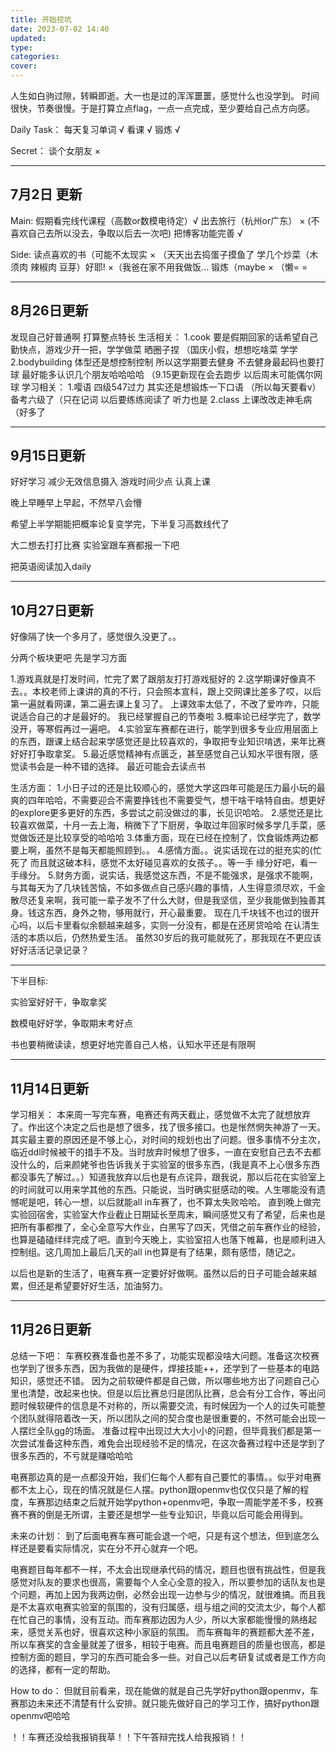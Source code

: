 ```yaml
---
title: 开始挖坑
date: 2023-07-02 14:40
updated: 
type:
categories:
cover: 
---
```

人生如白驹过隙，转瞬即逝。大一也是过的浑浑噩噩，感觉什么也没学到。
时间很快，节奏很慢。于是打算立点flag，一点一点完成，至少要给自己点方向感。<br/>

Daily Task：
每天复习单词 √
看课 √
锻炼 √

Secret：
谈个女朋友 ×

---------------------
7月2日 更新
---
Main:
假期看完线代课程（高数or数模电待定）√
出去旅行（杭州or广东） × (不喜欢自己去所以没去，争取以后去一次吧)
把博客功能完善    √

Side:
读点喜欢的书（可能不太现实  × （天天出去捣蛋子摸鱼了
学几个炒菜（木须肉 辣椒肉 豆芽）好耶! ×（我爸在家不用我做饭...
锻炼（maybe   × （懒= =

-------------------
8月26日更新
---
发现自己好普通啊 打算整点特长
生活相关：
1.cook 要是假期回家的话希望自己勤快点，游戏少开一把，学学做菜 晒圈子捏 （国庆小假，想想吃啥菜 学学
2.bodybuilding 体型还是想控制控制 所以这学期要去健身 不去健身最起码也要打球 最好能多认识几个朋友哈哈哈哈
（9.15更新现在会去跑步 以后周末可能偶尔网球
学习相关：
1.嘤语 四级547过力 其实还是想锻炼一下口语 （所以每天要看v） 备考六级了（只在记词 以后要练练阅读了 听力也是
2.class 上课改改走神毛病（好多了

-------------------
9月15日更新
---
好好学习 减少无效信息摄入 游戏时间少点 认真上课

晚上早睡早上早起，不然早八会懵

希望上半学期能把概率论复变学完，下半复习高数线代了

大二想去打打比赛 实验室跟车赛都报一下吧

把英语阅读加入daily

-------------------
10月27日更新
---
好像隔了快一个多月了，感觉很久没更了。。

分两个板块更吧
先是学习方面

1.游戏真就是打发时间，忙完了累了跟朋友打打游戏挺好的
2.这学期课好像真不去。。本校老师上课讲的真的不行，只会照本宣科，跟上交网课比差多了哎，以后第一遍就看网课，第二遍去课上复习了。 上课效率太低了，不改了爱咋咋，只能说适合自己的才是最好的。 我已经掌握自己的节奏啦
3.概率论已经学完了，数学没开，等寒假再过一遍吧。
4.实验室车赛都在进行，能学到很多专业应用层面上的东西，跟课上结合起来学感觉还是比较喜欢的，争取把专业知识啃透，来年比赛好好打争取拿奖。
5.最近感觉精神有点匮乏，甚至感觉自己认知水平很有限，感觉读书会是一种不错的选择。 最近可能会去读点书

生活方面：
1.小日子过的还是比较顺心的，感觉大学这四年可能是压力最小玩的最爽的四年哈哈，不需要迎合不需要挣钱也不需要受气，想干啥干啥特自由。想更好的explore更多更好的东西，多尝试之前没做过的事，长见识哈哈。
2.感觉还是比较喜欢做菜，十月一去上海，稍微下了下厨房，争取过年回家时候多学几手菜，感觉做饭还是比较享受的哈哈哈
3.体重方面，现在已经在控制了，饮食锻炼两边都要上啊，虽然不是每天都能照顾到。。
4.感情方面。。说实话现在过的挺充实的(忙死了 而且就这破本科，感觉不太好碰见喜欢的女孩子。。等一手 缘分好吧，看一手缘分。
5.财务方面，说实话，我感觉这东西，不是不能强求，是强求不能啊，与其每天为了几块钱苦恼，不如多做点自己感兴趣的事情，人生得意须尽欢，千金散尽还复来啊，我可能一辈子发不了什么大财，但是我坚信，至少我能做到独善其身。钱这东西，身外之物，够用就行，开心最重要。
现在几千块钱不也过的很开心吗，以后卡里看似余额越来越多，实则一分没有，都是在还房贷哈哈
在认清生活的本质以后，仍然热爱生活。
虽然30岁后的我可能就死了，那我现在不更应该好好活活记录记录？

-------------------

下半目标:

实验室好好干，争取拿奖

数模电好好学，争取期末考好点

书也要稍微读读，想更好地完善自己人格，认知水平还是有限啊

-------------------
11月14日更新
---
学习相关：
本来周一写完车赛，电赛还有两天截止，感觉做不太完了就想放弃了。作出这个决定之后也是想了很多，找了很多接口。也是怅然惘失神游了一天。其实最主要的原因还是不够上心，对时间的规划也出了问题。很多事情不分主次，临近ddl时候被干的措手不及。当时放弃时候想了很多，一直在安慰自己去不去都没什么的，后来颜姥爷也告诉我关于实验室的很多东西，(我是真不上心很多东西都没事先了解过。。）知道我放弃以后也是有点诧异，跟我说，那以后花在实验室上的时间就可以用来学其他的东西。只能说，当时确实挺感动的唉。人生哪能没有遗憾呢是吧，转心一想，以后就能all in车赛了，也不算太失败哈哈。
直到晚上做完实验回宿舍，实验室大作业截止日期延长至周末，瞬间感觉又有了希望，后来也是把所有事都推了，全心全意写大作业，白黑写了四天，凭借之前车赛作业的经验，也算是磕磕绊绊完成了吧。直到今天晚上，实验室招人也落下帷幕，也是顺利进入控制组。这几周加上最后几天的all in也算是有了结果，颇有感悟，随记之。

以后也是新的生活了，电赛车赛一定要好好做啊。虽然以后的日子可能会越来越累，但还是希望要好好生活，加油努力。

-------------------
11月26日更新
---
总结一下吧：
车赛校赛准备也差不多了，功能实现都没啥大问题。准备这次校赛也学到了很多东西，因为我做的是硬件，焊接技能++，还学到了一些基本的电路知识，感觉还不错。
因为之前软硬件都是自己做，所以哪些地方出了问题自己心里也清楚，改起来也快。但是以后比赛总归是团队比赛，总会有分工合作，等出问题时候软硬件的信息是不对称的，所以需要交流，有时候因为一个人的过失可能整个团队就得陪着改一天，所以团队之间的契合度也是很重要的，不然可能会出现一人摆烂全队gg的场面。
准备过程中出现过大大小小的问题，但毕竟我们都是第一次尝试准备这种东西，难免会出现经验不足的情况，在这次备赛过程中还是学到了很多东西的，不亏就是赚哈哈哈

电赛那边真的是一点都没开始，我们仨每个人都有自己要忙的事情。。似乎对电赛都不太上心，现在的情况就是仨人摆。python跟openmv也仅仅只是了解的程度，车赛那边结束之后就开始学python+openmv吧，争取一周能学差不多，校赛赛不赛的倒是无所谓，主要还是想学一些专业知识，毕竟以后可能会用得到。

未来の计划：
到了后面电赛车赛可能会退一个吧，只是有这个想法，但到底怎么样还是要看实际情况，实在分不开心就弃一个吧。

电赛题目每年都不一样，不太会出现继承代码的情况，题目也很有挑战性，但是我感觉对队友的要求也很高，需要每个人全心全意的投入，所以要参加的话队友也是个问题，再加上因为我两边倒，必然会出现一边参与少的情况，就很难搞。而且我是不太喜欢电赛实验室的氛围的，没有归属感，组与组之间的交流太少，每个人都在忙自己的事情，没有互动。而车赛那边因为人少，所以大家都能慢慢的熟络起来，感觉关系也好，很喜欢这种小家庭的氛围。
而车赛每年的赛题都大差不差，所以车赛奖的含金量就差了很多，相较于电赛。而且电赛题目的质量也很高，都是控制方面的题目，学习的东西可能会多一些。对自己以后考研复试或者是工作方向的选择，都有一定的帮助。

How to do：
但就目前看来，现在能做的就是自己先学好python跟openmv，车赛那边未来还不清楚有什么安排。就只能先做好自己的学习工作，搞好python跟openmv吧哈哈

！！车赛还没给我报销我草！！下午答辩完找人给我报销！！
